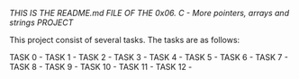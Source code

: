 *THIS IS THE README.md FILE OF THE 0x06. C - More pointers, arrays and strings PROJECT*

This project consist of several tasks.
The tasks are as follows:

TASK 0 -
TASK 1 - 
TASK 2 - 
TASK 3 -
TASK 4 -
TASK 5 -
TASK 6 -
TASK 7 -
TASK 8 -
TASK 9 - 
TASK 10 -
TASK 11 -
TASK 12 -
